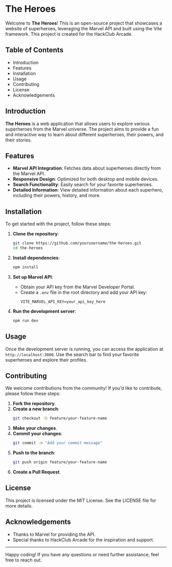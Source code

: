 # The Heroes

Welcome to **The Heroes**! This is an open-source project that showcases a website of superheroes, leveraging the Marvel API and built using the Vite framework. This project is created for the HackClub Arcade.

## Table of Contents

- Introduction
- Features
- Installation
- Usage
- Contributing
- License
- Acknowledgements

## Introduction

**The Heroes** is a web application that allows users to explore various superheroes from the Marvel universe. The project aims to provide a fun and interactive way to learn about different superheroes, their powers, and their stories.

## Features

- **Marvel API Integration**: Fetches data about superheroes directly from the Marvel API.
- **Responsive Design**: Optimized for both desktop and mobile devices.
- **Search Functionality**: Easily search for your favorite superheroes.
- **Detailed Information**: View detailed information about each superhero, including their powers, history, and more.

## Installation

To get started with the project, follow these steps:

1. **Clone the repository**:
    ```bash
    git clone https://github.com/yourusername/the-heroes.git
    cd the-heroes
    ```

2. **Install dependencies**:
    ```bash
    npm install
    ```

3. **Set up Marvel API**:
    - Obtain your API key from the Marvel Developer Portal.
    - Create a `.env` file in the root directory and add your API key:
        ```env
        VITE_MARVEL_API_KEY=your_api_key_here
        ```

4. **Run the development server**:
    ```bash
    npm run dev
    ```

## Usage

Once the development server is running, you can access the application at `http://localhost:3000`. Use the search bar to find your favorite superheroes and explore their profiles.

## Contributing

We welcome contributions from the community! If you'd like to contribute, please follow these steps:

1. **Fork the repository**.
2. **Create a new branch**:
    ```bash
    git checkout -b feature/your-feature-name
    ```
3. **Make your changes**.
4. **Commit your changes**:
    ```bash
    git commit -m "Add your commit message"
    ```
5. **Push to the branch**:
    ```bash
    git push origin feature/your-feature-name
    ```
6. **Create a Pull Request**.

## License

This project is licensed under the MIT License. See the LICENSE file for more details.

## Acknowledgements

- Thanks to Marvel for providing the API.
- Special thanks to HackClub Arcade for the inspiration and support.

---

Happy coding! If you have any questions or need further assistance, feel free to reach out.